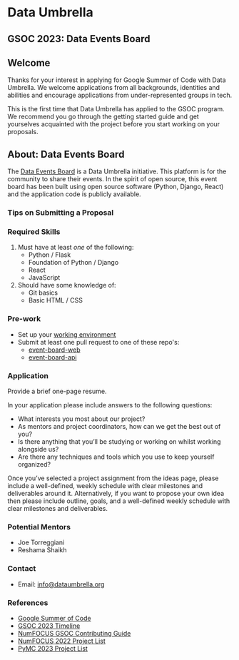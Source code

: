 # Data Umbrella
## GSOC 2023:  Data Events Board

## Welcome
Thanks for your interest in applying for Google Summer of Code with Data Umbrella. We welcome applications from all backgrounds, identities and abilities and encourage
applications from under-represented groups in tech.

This is the first time that Data Umbrella has applied to the GSOC program.  We recommend you go through the getting started guide and get yourselves acquainted with the project before you start working on your proposals.


## About: Data Events Board
The [Data Events Board](https://events.dataumbrella.org/about) is a Data Umbrella initiative. This platform is for the community to share their events. In the spirit of open source, this event board has been built using open source software (Python, Django, React) and the application code is publicly available.

### Tips on Submitting a Proposal

### Required Skills
1. Must have at least *one* of the following:  
    - Python / Flask
    - Foundation of Python / Django
    - React 
    - JavaScript
2. Should have some knowledge of:
    - Git basics
    - Basic HTML / CSS

### Pre-work
- Set up your [working environment](https://github.com/data-umbrella/event-board-web/blob/main/CONTRIBUTING.md)
- Submit at least one pull request to one of these repo's:
   - [event-board-web](https://github.com/data-umbrella/event-board-web)
   - [event-board-api](https://github.com/data-umbrella/event-board-api)

### Application
Provide a brief one-page resume.

In your application please include answers to the following questions:
- What interests you most about our project?
- As mentors and project coordinators, how can we get the best out of you?
- Is there anything that you’ll be studying or working on whilst working alongside us?
- Are there any techniques and tools which you use to keep yourself organized?

Once you’ve selected a project assignment from the ideas page, please include a well-defined, weekly schedule with clear milestones and deliverables around it. Alternatively, if you want to propose your own idea then please include outline, goals, and a well-defined weekly schedule with clear milestones and deliverables.

### Potential Mentors
- Joe Torreggiani
- Reshama Shaikh

### Contact
- Email:  info@dataumbrella.org

### References
- [Google Summer of Code](https://summerofcode.withgoogle.com/)
- [GSOC 2023 Timeline](https://summerofcode.withgoogle.com/programs/2023)
- [NumFOCUS GSOC Contributing Guide](https://github.com/numfocus/gsoc/blob/master/CONTRIBUTING-students.md)
- [NumFOCUS 2022 Project List](https://github.com/numfocus/gsoc/blob/master/2022/ideas-list.md)
- [PyMC 2023 Project List](https://github.com/pymc-devs/pymc/wiki/GSoC-2023-projects)



